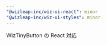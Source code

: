 ```yaml
---
"@wizleap-inc/wiz-ui-react": minor
"@wizleap-inc/wiz-ui-styles": minor
---
```


WizTinyButton の React 対応
